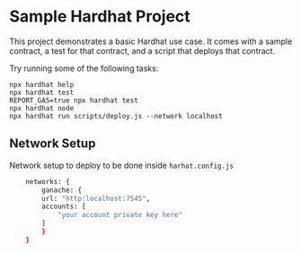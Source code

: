 # Sample Hardhat Project

This project demonstrates a basic Hardhat use case. It comes with a sample contract, a test for that contract, and a script that deploys that contract.

Try running some of the following tasks:

```shell
npx hardhat help
npx hardhat test
REPORT_GAS=true npx hardhat test
npx hardhat node
npx hardhat run scripts/deploy.js --network localhost
```

## Network Setup
Network setup to deploy to be done inside ```harhat.config.js```
```bash
    networks: {
        ganache: {
        url: "http:localhost:7545",
        accounts: [
            "your account private key here"
        ]
        }
    }
```
